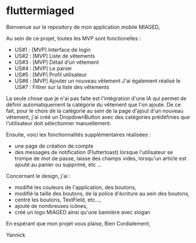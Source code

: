 # fluttermiaged

Bienvenue sur le repository de mon application mobile MIAGED,

Au sein de ce projet, toutes les MVP sont fonctionelles :
- US#1 : [MVP] Interface de login
- US#2 : [MVP] Liste de vêtements
- US#3 : [MVP] Détail d’un vêtement
- US#4 : [MVP] Le panier
- US#5 : [MVP] Profil utilisateur
- US#6 : [MVP] Ajouter un nouveau vêtement
J'ai également réalisé le US#7 : Filtrer sur la liste des vêtements

La seule chose que je n'ai pas faite est l'intégration d'une IA qui permet de définir automatiquement la catégorie du vêtement que l'on ajoute. De ce fait, pour le choix de la catégorie au sein de la page d'ajout d'un nouveau vêtement, j'ai créé un DropdownButton avec des catégories prédéfinies que l'utilisateur doit sélectionner manuellement.

Ensuite, voici les fonctionnalités supplémentaires réalisées :
- une page de création de compte
- des messages de notification (Fluttertoast) lorsque l'utilisateur se trompe de mot de passe, laisse des champs vides, lorsqu'un article est ajouté au panier ou supprimé, etc ...

Concernant le design, j'ai :
- modifié les couleurs de l'application, des boutons,
- modifié la taille des boutons, de la police d'écriture au sein des boutons,
- centré les boutons, TextField, etc...,
- ajouté de nombreuses icônes,
- créé un logo MIAGED ainsi qu'une bannière avec slogan

En espérant que mon projet vous plaise,
Bien Cordialement,

Yannick
